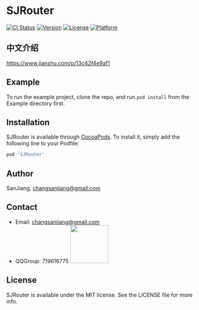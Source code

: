 # SJRouter

[![CI Status](https://img.shields.io/travis/changsanjiang@gmail.com/SJRouter.svg?style=flat)](https://travis-ci.org/changsanjiang@gmail.com/SJRouter)
[![Version](https://img.shields.io/cocoapods/v/SJRouter.svg?style=flat)](https://cocoapods.org/pods/SJRouter)
[![License](https://img.shields.io/cocoapods/l/SJRouter.svg?style=flat)](https://cocoapods.org/pods/SJRouter)
[![Platform](https://img.shields.io/cocoapods/p/SJRouter.svg?style=flat)](https://cocoapods.org/pods/SJRouter)

## 中文介绍

https://www.jianshu.com/p/13c42f4e9af1

## Example

To run the example project, clone the repo, and run `pod install` from the Example directory first.

## Installation

SJRouter is available through [CocoaPods](https://cocoapods.org). To install
it, simply add the following line to your Podfile:

```ruby
pod 'SJRouter'
```

## Author

SanJiang, changsanjiang@gmail.com

## Contact

* Email: changsanjiang@gmail.com
* QQGroup: 719616775 <img src="https://github.com/changsanjiang/SJVideoPlayer/blob/master/SJVideoPlayerProject/SJVideoPlayerProject/Group.jpeg" width="100"  />

## License

SJRouter is available under the MIT license. See the LICENSE file for more info.
